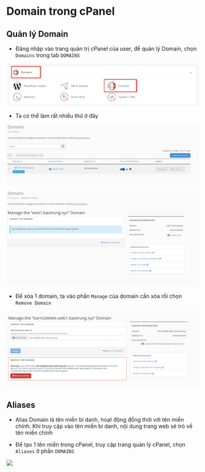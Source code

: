 # Domain trong cPanel

## Quản lý Domain

- Đăng nhập vào trang quản trị cPanel của user, để quản lý Domain, chọn ```Domains``` trong tab ```DOMAINS```

![](./images/cp_33.png)

- Ta có thể làm rất nhiều thứ ở đây

![](./images/cp_34.png)

![](./images/cp_35.png)

- Để xóa 1 domain, ta vào phần ```Manage``` của domain cần xóa rồi chọn ```Remove Domain```

![](./images/cp_36.png)

## Aliases

- Alias Domain là tên miền bí danh, hoạt động đồng thời với tên miền chính. Khi truy cập vào tên miền bí danh, nội dung trang web sẽ trỏ về tên miền chính

- Để tạo 1 tên miền trong cPanel, truy cập trang quản lý cPanel, chọn ```Aliases``` ở phần ```DOMAINS```

![](./images/)
